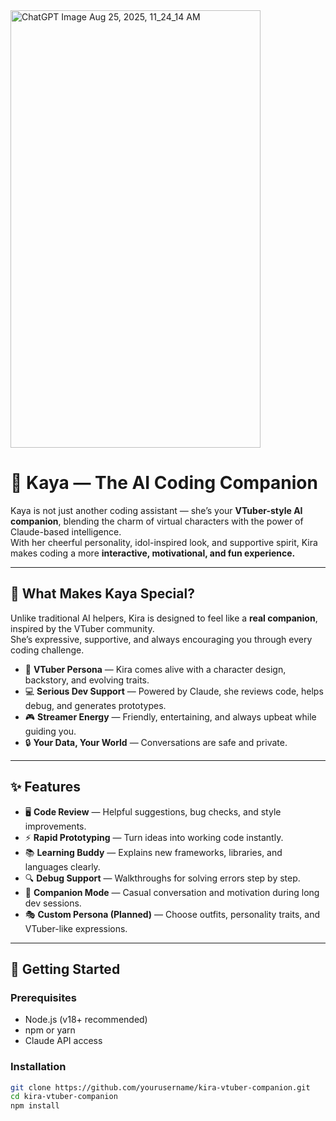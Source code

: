 
<img width="400" height="700" alt="ChatGPT Image Aug 25, 2025, 11_24_14 AM" src="https://github.com/user-attachments/assets/3f730148-d0e6-42ed-bbc5-e960f8f4407c" />

# 🌸 Kaya — The AI Coding Companion

Kaya is not just another coding assistant — she’s your **VTuber-style AI companion**, blending the charm of virtual characters with the power of Claude-based intelligence.  
With her cheerful personality, idol-inspired look, and supportive spirit, Kira makes coding a more **interactive, motivational, and fun experience.**

---

## 🌟 What Makes Kaya Special?

Unlike traditional AI helpers, Kira is designed to feel like a **real companion**, inspired by the VTuber community.  
She’s expressive, supportive, and always encouraging you through every coding challenge.  

- 🎤 **VTuber Persona** — Kira comes alive with a character design, backstory, and evolving traits.  
- 💻 **Serious Dev Support** — Powered by Claude, she reviews code, helps debug, and generates prototypes.  
- 🎮 **Streamer Energy** — Friendly, entertaining, and always upbeat while guiding you.  
- 🔒 **Your Data, Your World** — Conversations are safe and private.  

---

## ✨ Features

- 🖥️ **Code Review** — Helpful suggestions, bug checks, and style improvements.  
- ⚡ **Rapid Prototyping** — Turn ideas into working code instantly.  
- 📚 **Learning Buddy** — Explains new frameworks, libraries, and languages clearly.  
- 🔍 **Debug Support** — Walkthroughs for solving errors step by step.  
- 🌸 **Companion Mode** — Casual conversation and motivation during long dev sessions.  
- 🎭 **Custom Persona (Planned)** — Choose outfits, personality traits, and VTuber-like expressions.  

---

## 🚀 Getting Started

### Prerequisites
- Node.js (v18+ recommended)  
- npm or yarn  
- Claude API access  

### Installation
```bash
git clone https://github.com/yourusername/kira-vtuber-companion.git
cd kira-vtuber-companion
npm install

